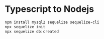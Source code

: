 # Typescript to Nodejs

```bash
npm install mysql2 sequelize sequelize-cli
npx sequelize init
npx sequelize db:created
```
